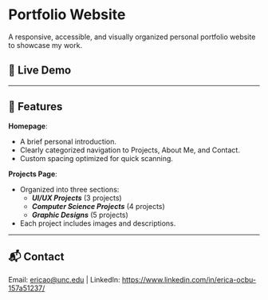 # Portfolio Website

A responsive, accessible, and visually organized personal portfolio website to showcase my work.

## 🔗 Live Demo

<!-- Add deployed site link here -->

---

## 📁 Features

**Homepage**:
  - A brief personal introduction.
  - Clearly categorized navigation to Projects, About Me, and Contact.
  - Custom spacing optimized for quick scanning.
  
**Projects Page**:
  - Organized into three sections:
    - ***UI/UX Projects*** (3 projects)
    - ***Computer Science Projects*** (4 projects)
    - ***Graphic Designs*** (5 projects)
  - Each project includes images and descriptions.

---

## 📬 Contact

Email: ericao@unc.edu |
LinkedIn: https://www.linkedin.com/in/erica-ocbu-157a51237/